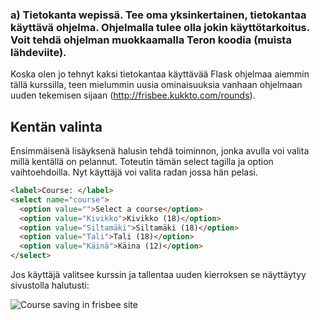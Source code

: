 ### a) Tietokanta wepissä. Tee oma yksinkertainen, tietokantaa käyttävä ohjelma. Ohjelmalla tulee olla jokin käyttötarkoitus. Voit tehdä ohjelman muokkaamalla Teron koodia (muista lähdeviite).

Koska olen jo tehnyt kaksi tietokantaa käyttävää Flask ohjelmaa aiemmin tällä kurssilla, teen mielummin uusia ominaisuuksia vanhaan ohjelmaan uuden tekemisen sijaan (http://frisbee.kukkto.com/rounds).

## Kentän valinta

Ensimmäisenä lisäyksenä halusin tehdä toiminnon, jonka avulla voi valita millä kentällä on pelannut. Toteutin tämän select tagilla ja option vaihtoehdoilla. Nyt käyttäjä voi valita radan jossa hän pelasi.

```html
<label>Course: </label>
<select name="course">
  <option value="">Select a course</option>
  <option value="Kivikko">Kivikko (18)</option>
  <option value="Siltamäki">Siltamäki (18)</option>
  <option value="Tali">Tali (18)</option>
  <option value="Käinä">Käina (12)</option>
</select>
```

Jos käyttäjä valitsee kurssin ja tallentaa uuden kierroksen se näyttäytyy sivustolla halutusti:

![Course saving in frisbee site](${saveCourse} "Sivustolle lisättiin radan tallennus")
